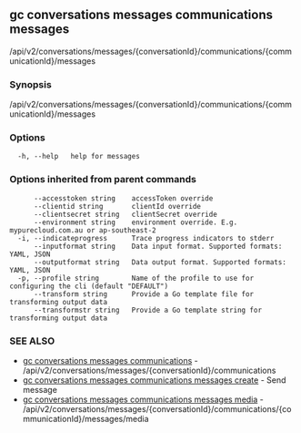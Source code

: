 ## gc conversations messages communications messages

/api/v2/conversations/messages/{conversationId}/communications/{communicationId}/messages

### Synopsis

/api/v2/conversations/messages/{conversationId}/communications/{communicationId}/messages

### Options

```
  -h, --help   help for messages
```

### Options inherited from parent commands

```
      --accesstoken string    accessToken override
      --clientid string       clientId override
      --clientsecret string   clientSecret override
      --environment string    environment override. E.g. mypurecloud.com.au or ap-southeast-2
  -i, --indicateprogress      Trace progress indicators to stderr
      --inputformat string    Data input format. Supported formats: YAML, JSON
      --outputformat string   Data output format. Supported formats: YAML, JSON
  -p, --profile string        Name of the profile to use for configuring the cli (default "DEFAULT")
      --transform string      Provide a Go template file for transforming output data
      --transformstr string   Provide a Go template string for transforming output data
```

### SEE ALSO

* [gc conversations messages communications](gc_conversations_messages_communications.html)	 - /api/v2/conversations/messages/{conversationId}/communications
* [gc conversations messages communications messages create](gc_conversations_messages_communications_messages_create.html)	 - Send message
* [gc conversations messages communications messages media](gc_conversations_messages_communications_messages_media.html)	 - /api/v2/conversations/messages/{conversationId}/communications/{communicationId}/messages/media


